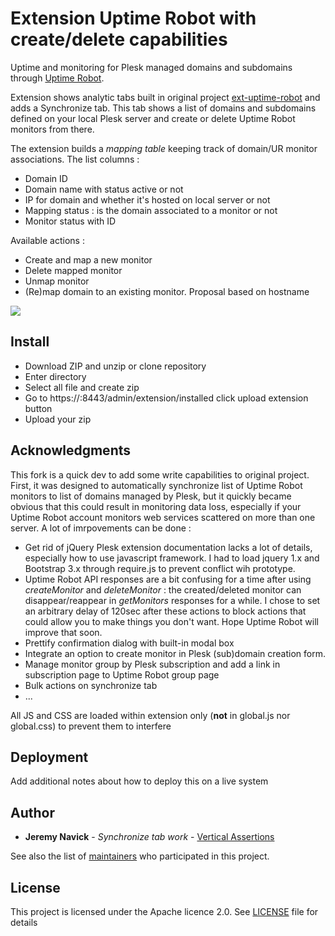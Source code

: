# Extension Uptime Robot with create/delete capabilities

Uptime and monitoring for Plesk managed domains and subdomains through [Uptime Robot](https://uptimerobot.com).

Extension shows analytic tabs built in original project [ext-uptime-robot](https://github.com/plesk/ext-uptime-robot) and adds a Synchronize tab.
This tab shows a list of domains and subdomains defined on your local Plesk server and create or delete Uptime Robot monitors from there.

The extension builds a *mapping table* keeping track of domain/UR monitor associations.
The list columns :

* Domain ID
* Domain name with status active or not
* IP for domain and whether it's hosted on local server or not
* Mapping status : is the domain associated to a monitor or not
* Monitor status with ID

Available actions :

* Create and map a new monitor
* Delete mapped monitor
* Unmap monitor
* (Re)map domain to an existing monitor. Proposal based on hostname


![](https://www.verticalassertions.fr/sites/default/files/ext-uptime-robot.jpg)

## Install

* Download ZIP and unzip or clone repository
* Enter directory
* Select all file and create zip
* Go to https://<your-plesk>:8443/admin/extension/installed click upload extension button
* Upload your zip

## Acknowledgments

This fork is a quick dev to add some write capabilities to original project.
First, it was designed to automatically synchronize list of Uptime Robot monitors to list of domains managed by Plesk, but it quickly became obvious that this could result in monitoring data loss, especially if your Uptime Robot account monitors web services scattered on more than one server.
A lot of imrpovements can be done :

* Get rid of jQuery
Plesk extension documentation lacks a lot of details, especially how to use javascript framework. I had to load  jquery 1.x and Bootstrap 3.x through require.js to prevent conflict wih prototype.
* Uptime Robot API  responses are a bit confusing for a time after using *createMonitor* and *deleteMonitor* : the created/deleted monitor can disappear/reappear in *getMonitors* responses for a while. I chose to set an arbitrary delay of 120sec after these actions to block actions that could allow you to make things you don't want.
Hope Uptime Robot will improve that soon.
* Prettify confirmation dialog with built-in modal box
* Integrate an option to create monitor in Plesk (sub)domain creation form.
* Manage monitor group by Plesk subscription and add a link in subscription page to Uptime Robot group page
* Bulk actions on synchronize tab
* ...

All JS and CSS are loaded within extension only (**not** in global.js nor global.css) to prevent them to interfere

## Deployment

Add additional notes about how to deploy this on a live system

## Author

* **Jeremy Navick** - *Synchronize tab work* - [Vertical Assertions](https://github.com/VerticalAssertions)

See also the list of [maintainers](MAINTAINERS) who participated in this project.

## License

This project is licensed under the Apache licence 2.0. See [LICENSE](LICENSE) file for details

